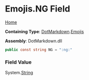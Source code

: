# Emojis\.NG Field

[Home](../../../README.md)

**Containing Type**: [DotMarkdown](../../README.md)\.[Emojis](../README.md)

**Assembly**: DotMarkdown\.dll

```csharp
public const string NG = ":ng:"
```

### Field Value

System\.[String](https://docs.microsoft.com/en-us/dotnet/api/system.string)